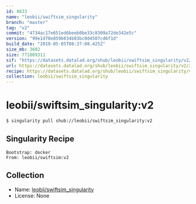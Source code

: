 ```yaml
---
id: 8833
name: "leobii/swiftsim_singularity"
branch: "master"
tag: "v2"
commit: "4734ac17e651ed6beeb0be33c8309a72de342e5c"
version: "99e1d70e859b034b03bc0d4507cd6f1d"
build_date: "2019-05-05T08:37:08.425Z"
size_mb: 3602
size: 771809311
sif: "https://datasets.datalad.org/shub/leobii/swiftsim_singularity/v2/2019-05-05-4734ac17-99e1d70e/99e1d70e859b034b03bc0d4507cd6f1d.simg"
url: https://datasets.datalad.org/shub/leobii/swiftsim_singularity/v2/2019-05-05-4734ac17-99e1d70e/
recipe: https://datasets.datalad.org/shub/leobii/swiftsim_singularity/v2/2019-05-05-4734ac17-99e1d70e/Singularity
collection: leobii/swiftsim_singularity
---
```


# leobii/swiftsim_singularity:v2

```bash
$ singularity pull shub://leobii/swiftsim_singularity:v2
```

## Singularity Recipe

```singularity
Bootstrap: docker
From: leobii/swiftsim:v2
```

## Collection

 - Name: [leobii/swiftsim_singularity](https://github.com/leobii/swiftsim_singularity)
 - License: None

